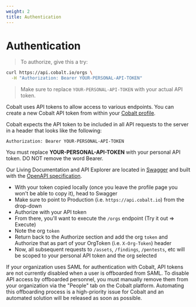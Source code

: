 ```yaml
---
weight: 2
title: Authentication
---
```


# Authentication

> To authorize, give this a try:

```sh
curl https://api.cobalt.io/orgs \
  -H "Authorization: Bearer YOUR-PERSONAL-API-TOKEN"
```

> Make sure to replace `YOUR-PERSONAL-API-TOKEN` with your actual API token.

Cobalt uses API tokens to allow access to various endpoints. You can create a new Cobalt API token from within your
[Cobalt profile](https://app.cobalt.io/settings/api-token).

Cobalt expects the API token to be included in all API requests to the server in a header that looks like the following:

`Authorization: Bearer YOUR-PERSONAL-API-TOKEN`

<aside class="notice">
You must replace <strong>YOUR-PERSONAL-API-TOKEN</strong> with your personal API token. DO NOT remove the word Bearer.
</aside>

Our Living Documentation and API Explorer are located in [Swagger](https://app.swaggerhub.com/apis/CobaltLab/cobalt-api/)
and built with the [OpenAPI specification](https://swagger.io/specification/).

- With your token copied locally (once you leave the profile page you won't be able to copy it), head to Swagger
- Make sure to point to Production (i.e. `https://api.cobalt.io`) from the drop-down
- Authorize with your API token
- From there, you'll want to execute the `/orgs` endpoint (Try it out => Execute)
- Note the org `token`
- Return back to the Authorize section and add the org `token` and Authorize that as part of your OrgToken
  (i.e. `X-Org-Token`) header
- Now, all subsequent requests to `/assets`, `/findings`, `/pentests`, etc will be scoped to your personal API token
  and the org selected

<aside class="warning">
If your organization uses SAML for authentication with Cobalt, API tokens are not currently disabled
when a user is offboarded from SAML. To disable API access by offboarded personnel, you must
manually remove them from your organization via the "People" tab on the Cobalt platform. Automating
this offboarding process is a high-priority issue for Cobalt and an automated solution will be
released as soon as possible.
</aside>
